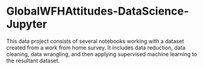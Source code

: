 # GlobalWFHAttitudes-DataScience-Jupyter
This data project consists of several notebooks working with a dataset created from a work from home survey. It includes data reduction, data cleaning, data wrangling, and then applying supervised machine learning to the resultant dataset.
